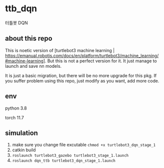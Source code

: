 # ttb_dqn
 터틀봇 DQN

## about this repo
This is noetic version of [turtlebot3 machine learning | https://emanual.robotis.com/docs/en/platform/turtlebot3/machine_learning/#machine-learning]. But this is not a perfect version for it. It just manage to launch and save nn models. 

It is just a basic migration, but there will be no more upgrade for this pkg. If you suffer problem using this repo, just modify as you want, add more code.

## env
python 3.8

torch 11.7

## simulation
1. make sure you change file excutable
   `chmod +x turtlebot3_dqn_stage_1`
2. catkin build
3. `roslaunch turtlebot3_gazebo turtlebot3_stage_1.launch`
4. `roslaunch dqn_ttb turtlebot3_dqn_stage_1.launch`
